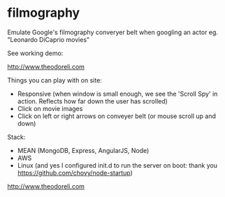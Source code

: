 filmography
===========

Emulate Google's filmography converyer belt when googling an actor
eg. "Leonardo DiCaprio movies"

See working demo:

http://www.theodoreli.com

Things you can play with on site:
* Responsive (when window is small enough, we see the 'Scroll Spy' in action. Reflects how far down the user has scrolled)
* Click on movie images
* Click on left or right arrows on conveyer belt (or mouse scroll up and down)

Stack:
* MEAN (MongoDB, Express, AngularJS, Node)
* AWS
* Linux (and yes I configured init.d to run the server on boot: thank you https://github.com/chovy/node-startup)



http://www.theodoreli.com

